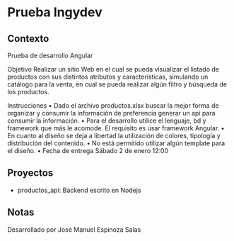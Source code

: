 # Prueba Ingydev


## Contexto

Prueba de desarrollo Angular 

Objetivo
Realizar un sitio Web en el cual se pueda visualizar el listado de productos con sus distintos atributos y características, 
simulando un catálogo para la venta, en cual se pueda realizar algún filtro y búsqueda de los productos.

Instrucciones
•	Dado el archivo productos.xlsx buscar la mejor forma de organizar y consumir la información de preferencia generar un api para consumir la información.
•	Para el desarrollo utilice el lenguaje, bd y framework que más le acomode. El requisito es usar framework Angular.
•	En cuanto al diseño se deja a libertad la utilización de colores, tipología y distribución del contenido.
•	No está permitido utilizar algún template para el diseño.
•	Fecha de entrega Sábado 2 de enero 12:00


## Proyectos

- productos_api: Backend escrito en Nodejs

## Notas

Desarrollado por José Manuel Espinoza Salas


